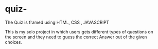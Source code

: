 # quiz-
The Quiz is framed using HTML, CSS , JAVASCRIPT

This  is my solo project in which users gets different types of questions on the screen and they need to guess the correct Answer out of the given choices.
